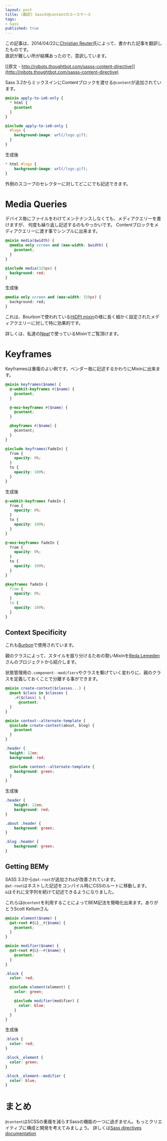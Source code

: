 ```yaml
---
layout: post
title: (翻訳) Sassの@contentのユースケース 
tags:
- Sass 
published: true 
---
```


この記事は、2014/04/22に[Christian Reuter](https://twitter.com/jchreu)氏によって、書かれた記事を翻訳したものです。  
直訳が難しい所が結構あったので、意訳しています。

[[原文 - http://robots.thoughtbot.com/sasss-content-directive]](http://robots.thoughtbot.com/sasss-content-directive)

Sass 3.2からミックスインにContentブロックを渡せる`@content`が追加されています。

~~~ scss
@mixin apply-to-ie6-only {
  * html {
    @content
  }
}

@include apply-to-ie6-only {
  #logo {
    background-image: url(/logo.gif);
  }
}
~~~

生成後

~~~ css
* html #logo {
    background-image: url(/logo.gif);
}
~~~

外側のスコープのセレクターに対してどこにでも記述できます。  

# Media Queries

デバイス毎にファイルをわけてメンテナンスしなくても、メディアクエリーを書けますが、
何度も繰り返し記述するのもやっかいです。
Contentブロックをメディアクエリーに渡す事でシンプルに出来ます。

~~~ scss
@mixin media($width) {
  @media only screen and (max-width: $width) {
    @content;
  }
}

@include media(320px) {
  background: red;
}
~~~

生成後

~~~ css
@media only screen and (max-width: 320px) {
  background: red;
}
~~~

これは、Bourbonで使われている[HiDPI mixin](http://bourbon.io/docs/#hidpi-media-query)の様に長く細かく設定されたメディアクエリーに対して特に効果的です。  

詳しくは、私達の[Neat](https://github.com/thoughtbot/neat/blob/master/app/assets/stylesheets/grid/_media.scss)で使っているMixinでご覧頂けます。

# Keyframes

Keyframesは重複のよい例です。ベンダー毎に記述するかわりにMixinに出来ます。

~~~ scss
@mixin keyframes($name) {
  @-webkit-keyframes #{$name} {
    @content;
  }

  @-moz-keyframes #{$name} {
    @content;
  }

  @keyframes #{$name} {
    @content;
  }
}

@include keyframes(fadeIn) {
  from {
    opacity: 0%;
  }
  to {
    opacity: 100%;
  }
}
~~~

生成後

~~~ css
@-webkit-keyframes fadeIn {
  from {
    opacity: 0%;
  }
  to {
    opacity: 100%;
  }
}

@-moz-keyframes fadeIn {
  from {
    opacity: 0%;
  }
  to {
    opacity: 100%;
  }
}

@keyframes fadeIn {
  from {
    opacity: 0%;
  }
  to {
    opacity: 100%;
  }
}
~~~

## Context Specificity

これも[Burbon](http://bourbon.io/docs/#keyframes)で使用されています。

親のクラスによって、スタイルを振り分けるための賢いMixinを[Reda Lemeden](https://twitter.com/kaishin)さんのプロジェクトから紹介します。

状態管理用の`.component--modifiers`やクラスを繋げていく変わりに、親のクラスを定義しておくことで分離する事ができます。

~~~ scss
@mixin create-context($classes...) {
  @each $class in $classes {
    .#{$class} & {
      @content;
  }
}

@mixin context--alternate-template {
  @include create-context(about, blog) {
    @content
  }
}

.header {
  height: 12em;
  background: red;

  @include context--alternate-template {
    background: green;
  }
}
~~~

生成後

~~~ css
.header {
    height: 12em;
    background: red;
}

.about .header {
    background: green;
}

.blog .header {
    background: green;
}
~~~

## Getting BEMy

SASS 3.3から`@at-root`が追加され`&`が改善されています。  
`@at-root`はネストした記述をコンパイル時にCSSのルートに移動します。  
`&`はそれに文字列を続けて記述できるようになりました。

これらは`@content`を利用することによってBEM記法を簡略化出来ます。ありがとうScott Kellumさん

~~~ scss
@mixin element($name) {
  @at-root #{&}__#{$name} {
    @content;
  }
}

@mixin modifier($name) {
  @at-root #{&}--#{$name} {
    @content;
  }
}

.block {
  color: red;

  @include element(element) {
    color: green;

    @include modifier(modifier) {
      color: blue;
    }
  }
}
~~~

生成後

~~~ css
.block {
  color: red;
}

.block__element {
  color: green;
}

.block__element--modifier {
  color: blue;
}
~~~

# まとめ 

`@content`はSCSSの重複を減らすSassの機能の一つに過ぎません。もっとクリエイティブに構成と開発を考えてみましょう。
詳しくは[Sass directives documentation](http://sass-lang.com/documentation/file.SASS_REFERENCE.html#directives)

